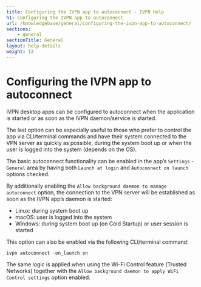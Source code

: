 ```yaml
---
title: Configuring the IVPN app to autoconnect - IVPN Help
h1: Configuring the IVPN app to autoconnect
url: /knowledgebase/general/configuring-the-ivpn-app-to-autoconnect/
sections:
    - general
sectionTitle: General
layout: help-details
weight: 12
---
```

# Configuring the IVPN app to autoconnect

IVPN desktop apps can be configured to autoconnect when the application is started or as soon as the IVPN daemon/service is started.

The last option can be especially useful to those who prefer to control the app via CLI/terminal commands and have their system connected to the VPN server as quickly as possible, during the system boot up or when the user is logged into the system (depends on the OS).

The basic autoconnect functionality can be enabled in the app’s `Settings` - `General` area by having both `Launch at login` and `Autoconnect on launch` options checked.

By additionally enabling the `Allow background daemon to manage autoconnect` option, the connection to the VPN server will be established as soon as the IVPN app’s daemon is started:

* Linux: during system boot up
* macOS: user is logged into the system
* Windows: during system boot up (on Cold Startup) or user session is started
 
This option can also be enabled via the following CLI/terminal command:
```
ivpn autoconnect -on_launch on
```
The same logic is applied when using the Wi-Fi Control feature (Trusted Networks) together with the `Allow background daemon to apply WiFi Control settings` option enabled.
